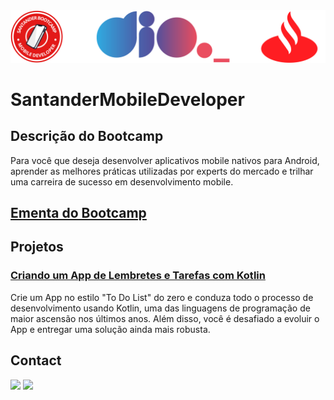 <img alt="logo Bootcamp Cognizant Java Developer" src="https://github.com/joaomhernandes/DIO_Activities/blob/main/Assets/santanderMobileDeveloper.svg" style="width: 100%, height: auto, margin-left: auto, margin-left: auto" />

# SantanderMobileDeveloper

## Descrição do Bootcamp

Para você que deseja desenvolver aplicativos mobile nativos para Android, aprender as melhores práticas utilizadas por experts do mercado e trilhar uma carreira de sucesso em desenvolvimento mobile.

## [Ementa do Bootcamp](https://github.com/joaomhernandes/DIO_Activities/blob/main/Assets/ementaSantanderMobileDeveloper.md)

## Projetos

### [Criando um App de Lembretes e Tarefas com Kotlin](https://github.com/joaomhernandes/DigitalInnovationOne/tree/main/To%20Do%20List)

Crie um App no estilo "To Do List" do zero e conduza todo o processo de desenvolvimento usando Kotlin, uma das linguagens de programação de maior ascensão nos últimos anos. Além disso, você é desafiado a evoluir o App e entregar uma solução ainda mais robusta.

## Contact

<a href="https://www.linkedin.com/in/joão-maurício-hernandes-carrenho/" target="_blank"><img src="https://img.shields.io/badge/-LinkedIn-%230077B5?style=for-the-badge&logo=linkedin&logoColor=white" target="_blank"></a> <a href="https://github.com/joaomhernandes" target="_blank"><img src="https://img.shields.io/github/followers/joaomhernandes?label=Joaomhernandes&style=for-the-badge" target="_blank"></a> 